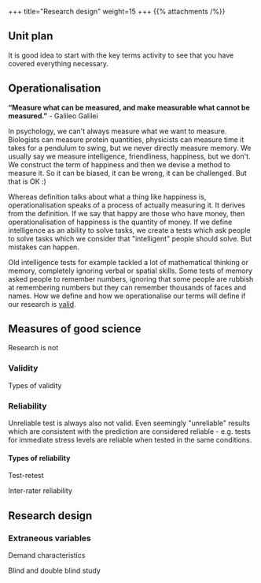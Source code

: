 +++
title="Research design"
weight=15
+++
{{% attachments /%}}

## Unit plan
It is good idea to start with the key terms activity to see that you have covered everything necessary. 

## Operationalisation

**“Measure what can be measured, and make measurable what cannot be measured.”** - Galileo Galilei

In psychology, we can't always measure what we want to measure. Biologists can measure protein quantities, physicists can measure time it takes for a pendulum to swing, but we never directly measure memory. We usually say we measure intelligence, friendliness, happiness, but we don't. We construct the term of happiness and then we devise a method to measure it. So it can be biased, it can be wrong, it can be challenged. But that is OK :)

Whereas definition talks about what a thing like happiness is, operationalisation speaks of a process of actually measuring it. It derives from the definition. If we say that happy are those who have money, then operationalisation of happiness is the quantity of money. If we define intelligence as an ability to solve tasks, we create a tests which ask people to solve tasks which we consider that "intelligent" people should solve. But mistakes can happen.

Old intelligence tests for example tackled a lot of mathematical thinking or memory, completely ignoring verbal or spatial skills. Some tests of memory asked people to remember numbers, ignoring that some people are rubbish at remembering numbers but they can remember thousands of faces and names. How we define and how we operationalise our terms will define if our research is [valid](#validity).

## Measures of good science
Research is not 

### Validity
Types of validity


### Reliability
Unreliable test is always also not valid. Even seemingly "unreliable" results which are consistent with the prediction are considered reliable - e.g. tests for immediate stress levels are reliable when tested in the same conditions.

#### Types of reliability
Test-retest

Inter-rater reliability

## Research design

### Extraneous variables
Demand characteristics

Blind and double blind study

